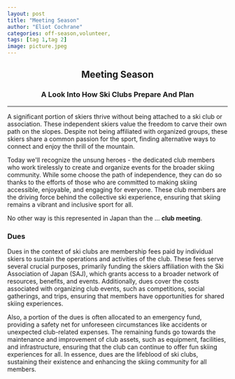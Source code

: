 ```yaml
---
layout: post
title: "Meeting Season"
author: "Eliot Cochrane"
categories: off-season,volunteer,
tags: [tag 1,tag 2]
image: picture.jpeg
---
```


## <center>Meeting Season</center>
### <center>A Look Into How Ski Clubs Prepare And Plan</center>

***

A significant portion of skiers thrive without being attached to a ski club or association. These independent skiers value the freedom to carve their own path on the slopes. Despite not being affiliated with organized groups, these skiers share a common passion for the sport, finding alternative ways to connect and enjoy the thrill of the mountain.

Today we'll recognize the unsung heroes - the dedicated club members who work tirelessly to create and organize events for the broader skiing community. While some choose the path of independence, they can do so thanks to the efforts of those who are committed to making skiing accessible, enjoyable, and engaging for everyone. These club members are the driving force behind the collective ski experience, ensuring that skiing remains a vibrant and inclusive sport for all.

No other way is this represented in Japan than the ... **club meeting**.

### Dues

Dues in the context of ski clubs are membership fees paid by individual skiers to sustain the operations and activities of the club. These fees serve several crucial purposes, primarily funding the skiers affiliation with the Ski Association of Japan (SAJ), which grants access to a broader network of resources, benefits, and events. Additionally, dues cover the costs associated with organizing club events, such as competitions, social gatherings, and trips, ensuring that members have opportunities for shared skiing experiences.

Also, a portion of the dues is often allocated to an emergency fund, providing a safety net for unforeseen circumstances like accidents or unexpected club-related expenses. The remaining funds go towards the maintenance and improvement of club assets, such as equipment, facilities, and infrastructure, ensuring that the club can continue to offer fun skiing experiences for all. In essence, dues are the lifeblood of ski clubs, sustaining their existence and enhancing the skiing community for all members.
